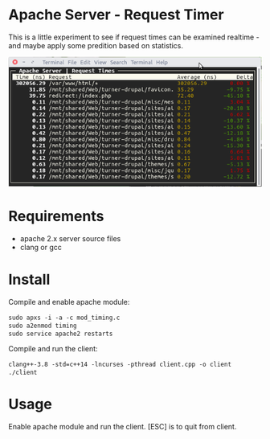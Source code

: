 Apache Server - Request Timer
=============================

This is a little experiment to see if request times can be examined realtime - and maybe apply some predition based on statistics.

![screenshot](sample.png)

# Requirements

- apache 2.x server source files
- clang or gcc

# Install

Compile and enable apache module:

```
sudo apxs -i -a -c mod_timing.c
sudo a2enmod timing
sudo service apache2 restarts
```

Compile and run the client:

```
clang++-3.8 -std=c++14 -lncurses -pthread client.cpp -o client
./client
```


# Usage

Enable apache module and run the client. [ESC] is to quit from client.

